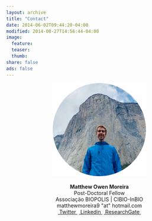 ```yaml
---
layout: archive
title: "Contact"
date: 2014-06-02T09:44:20-04:00
modified: 2014-08-27T14:56:44-04:00
image:
  feature:
  teaser:
  thumb:
share: false
ads: false
---
```


<p align="center">
  <img src="images/me_circular.jpg" width="50%" height="50%">  <br><br>
  <b>Matthew Owen Moreira</b><br>
  Post-Doctoral Fellow<br>
  Associação BIOPOLIS | CIBIO-InBIO<br> 
  matthewmoreira9 "at" hotmail.com<br>
  <a href="https://twitter.com/MatthewG07">&nbsp;Twitter&nbsp;</a> <a href="https://www.linkedin.com/in/MatthewOM93/">&nbsp;Linkedin&nbsp;</a> <a href="https://www.researchgate.net/profile/Matthew-Moreira">&nbsp;ResearchGate&nbsp;</a>
</p>
